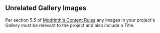 ## Unrelated Gallery Images

Per section 5.5 of [Modrinth's Content Rules](https://modrinth.com/legal/rules#miscellaneous) any images in your project's Gallery must be relevant to the project and also include a Title.
